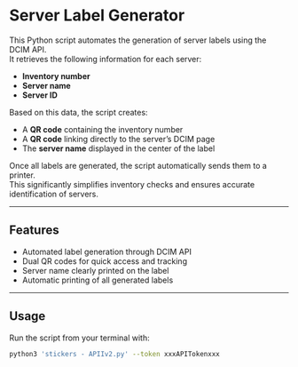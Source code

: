 # Server Label Generator

This Python script automates the generation of server labels using the DCIM API.  
It retrieves the following information for each server:
- **Inventory number**
- **Server name**
- **Server ID**

Based on this data, the script creates:
- A **QR code** containing the inventory number  
- A **QR code** linking directly to the server’s DCIM page  
- The **server name** displayed in the center of the label  

Once all labels are generated, the script automatically sends them to a printer.  
This significantly simplifies inventory checks and ensures accurate identification of servers.

---

## Features
- Automated label generation through DCIM API  
- Dual QR codes for quick access and tracking  
- Server name clearly printed on the label  
- Automatic printing of all generated labels  

---

## Usage
Run the script from your terminal with:

```bash
python3 'stickers - APIIv2.py' --token xxxAPITokenxxx
